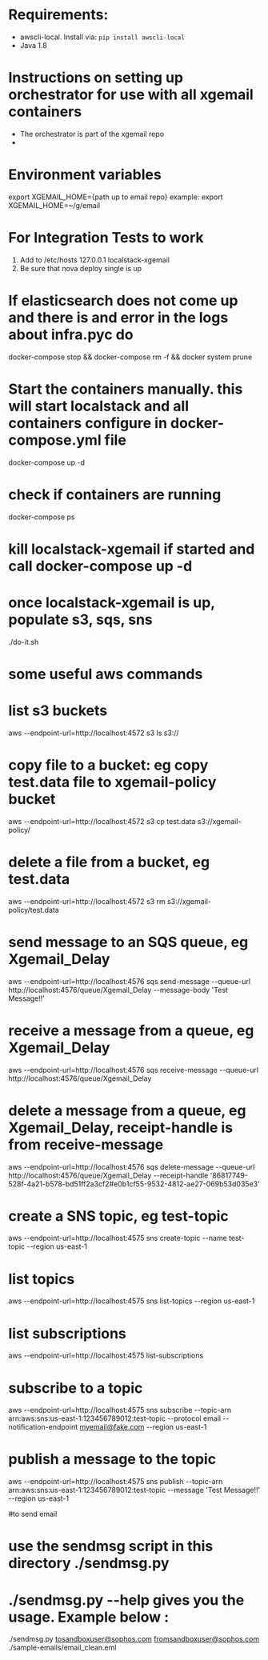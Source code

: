 # Requirements:
* awscli-local. Install via: `pip install awscli-local`
* Java 1.8

# Instructions on setting up orchestrator for use with all xgemail containers

* The orchestrator is part of the xgemail repo
* 
# Environment variables 
export XGEMAIL_HOME={path up to email repo}
example: export XGEMAIL_HOME=~/g/email

# For Integration Tests to work
1. Add to /etc/hosts
	127.0.0.1   localstack-xgemail
2. Be sure that nova deploy single is up


# If elasticsearch does not come up and there is and error in the logs about infra.pyc do
docker-compose stop && docker-compose rm -f &&  docker system prune

# Start the containers manually. this will start localstack and all containers configure in docker-compose.yml file
docker-compose up -d

# check if containers are running
docker-compose ps

# kill localstack-xgemail if started and call docker-compose up -d
# once localstack-xgemail is up, populate s3, sqs, sns
./do-it.sh

# some useful aws commands

# list s3 buckets
aws --endpoint-url=http://localhost:4572 s3 ls s3://

# copy file to a bucket: eg copy test.data file to xgemail-policy bucket
aws --endpoint-url=http://localhost:4572 s3 cp test.data s3://xgemail-policy/

# delete a file from a bucket, eg test.data
aws --endpoint-url=http://localhost:4572 s3 rm s3://xgemail-policy/test.data

# send message to an SQS queue, eg Xgemail_Delay
aws --endpoint-url=http://localhost:4576 sqs send-message --queue-url http://localhost:4576/queue/Xgemail_Delay --message-body 'Test Message!!'

# receive a message from a queue, eg Xgemail_Delay
aws --endpoint-url=http://localhost:4576 sqs receive-message --queue-url http://localhost:4576/queue/Xgemail_Delay

# delete a message from a queue, eg Xgemail_Delay, receipt-handle is from receive-message
aws --endpoint-url=http://localhost:4576 sqs delete-message --queue-url http://localhost:4576/queue/Xgemail_Delay --receipt-handle '86817749-528f-4a21-b578-bd51ff2a3cf2#e0b1cf55-9532-4812-ae27-069b53d035e3'

# create a SNS topic, eg test-topic
aws --endpoint-url=http://localhost:4575 sns create-topic --name test-topic --region us-east-1

# list topics
aws --endpoint-url=http://localhost:4575 sns list-topics --region us-east-1

# list subscriptions
aws --endpoint-url=http://localhost:4575 list-subscriptions

# subscribe to a topic
aws --endpoint-url=http://localhost:4575 sns subscribe --topic-arn arn:aws:sns:us-east-1:123456789012:test-topic --protocol email --notification-endpoint myemail@fake.com --region us-east-1

# publish a message to the topic
aws --endpoint-url=http://localhost:4575 sns publish --topic-arn arn:aws:sns:us-east-1:123456789012:test-topic --message 'Test Message!!' --region us-east-1


#to send email 
# use the sendmsg script in this directory ./sendmsg.py 
# ./sendmsg.py --help gives you the usage. Example below : 

./sendmsg.py tosandboxuser@sophos.com fromsandboxuser@sophos.com ./sample-emails/email_clean.eml 